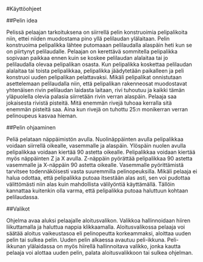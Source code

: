 #Käyttöohjeet

##Pelin idea

Pelissä pelaajan tarkoituksena on siirrellä pelin konstruoimia pelipalikoita niin, ettei niiden muodostama pino yllä pelilaudan ylälaitaan. Pelin konstruoima pelipalikka lähtee putomaaan pelilaudalla alaspäin heti kun se on piirtynyt pelilaudalle. Pelaajan on kerettävä sommitella pelipalikka sopivaan paikkaa ennen kuin se koskee pelilaudan alalaitaa tai jo pelilaudalla olevaa pelipalikan osasta. Kun pelipalikka koskettaa pelilaudan alalaitaa tai toista pelipalikkaa, pelipalikka jäädytetään paikalleen ja peli konstruoi uuden pelipalikan pelattavaksi. Mikäli pelipalikat onnistutaan asettelemaan pelilaudalla niin, että pelipalikan rakenneosat muodostavat yhtenäisen rivin pelilaudan laidasta laitaan, rivi tuhoutuu ja kaikki tämän yläpuolella olevia palasia siirretään rivin verran alaspäin. Pelaaja saa jokaisesta rivistä pisteitä. Mitä enemmän rivejä tuhoaa kerralla sitä enemmän pisteitä saa. Aina kun rivejä on tuhottu 25:n monikerran verran pelinoupeus kasvaa hieman. 

##Pelin ohjaaminen

Peliä pelataan näppäimistön avulla. Nuolinäppäinten avulla pelipalikkaa voidaan siirrellä oikealle, vasemmalle ja alaspäin. Ylöspäin nuolen avulla pelipalikkaa voidaan kiertää 90 astetta oikealle. Pelipalikkaa voidaan kiertää myös näppäinten Z ja X avulla. Z-näppäin pyörättää pelipalikkaa 90 astetta vasemmalle ja X-näppäin 90 astetta oikealle. Vasemmalle pyörittämistä tarvitsee todennäköisesti vasta suuremmilla pelinopeuksilla. Mikäli pelaaja ei halua odottaa, että pelipalikka putoaa itsestään alas asti, sen voi pudottaa välittömästi niin alas kuin mahdollista välilyöntiä käyttämällä. Tällöin kannattaa kuitenkin olla varma, että pelipalikka putoaa haluttuun kohtaan pelilaudassa.

##Valikot

Ohjelma avaa aluksi pelaajalle aloitusvalikon. Valikkoa hallinnoidaan hiiren liikuttamalla ja haluttua nappia klikkaamalla. Aloitusvalikossa pelaaja voi säätää aloitus vaikeustasoa eli pelinopeutta korkeammaksi, aloittaa uuden pelin tai sulkea pelin. Uuden pelin alkaessa avautuu peli-ikkuna. Peli-ikkunan ylälaidassa on myös hiirellä hallinnoitava valikko, jonka kautta pelaaja voi alottaa uuden pelin, palata aloitusvalikkoon tai sulkea ohjelman. 
